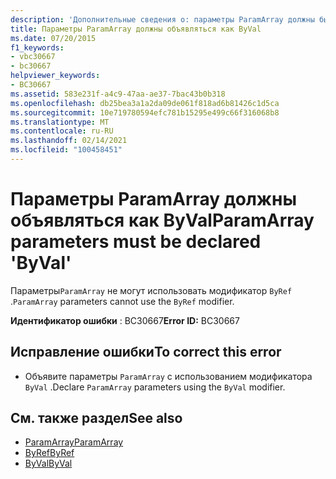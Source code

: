 ```yaml
---
description: 'Дополнительные сведения о: параметры ParamArray должны быть объявлены как "ByVal"'
title: Параметры ParamArray должны объявляться как ByVal
ms.date: 07/20/2015
f1_keywords:
- vbc30667
- bc30667
helpviewer_keywords:
- BC30667
ms.assetid: 583e231f-a4c9-47aa-ae37-7bac43b0b318
ms.openlocfilehash: db25bea3a1a2da09de061f818ad6b81426c1d5ca
ms.sourcegitcommit: 10e719780594efc781b15295e499c66f316068b8
ms.translationtype: MT
ms.contentlocale: ru-RU
ms.lasthandoff: 02/14/2021
ms.locfileid: "100458451"
---
```

# <a name="paramarray-parameters-must-be-declared-byval"></a><span data-ttu-id="0c946-103">Параметры ParamArray должны объявляться как ByVal</span><span class="sxs-lookup"><span data-stu-id="0c946-103">ParamArray parameters must be declared 'ByVal'</span></span>

<span data-ttu-id="0c946-104">Параметры`ParamArray` не могут использовать модификатор `ByRef` .</span><span class="sxs-lookup"><span data-stu-id="0c946-104">`ParamArray` parameters cannot use the `ByRef` modifier.</span></span>  
  
 <span data-ttu-id="0c946-105">**Идентификатор ошибки** : BC30667</span><span class="sxs-lookup"><span data-stu-id="0c946-105">**Error ID:** BC30667</span></span>  
  
## <a name="to-correct-this-error"></a><span data-ttu-id="0c946-106">Исправление ошибки</span><span class="sxs-lookup"><span data-stu-id="0c946-106">To correct this error</span></span>  
  
- <span data-ttu-id="0c946-107">Объявите параметры `ParamArray` с использованием модификатора `ByVal` .</span><span class="sxs-lookup"><span data-stu-id="0c946-107">Declare `ParamArray` parameters using the `ByVal` modifier.</span></span>  
  
## <a name="see-also"></a><span data-ttu-id="0c946-108">См. также раздел</span><span class="sxs-lookup"><span data-stu-id="0c946-108">See also</span></span>

- [<span data-ttu-id="0c946-109">ParamArray</span><span class="sxs-lookup"><span data-stu-id="0c946-109">ParamArray</span></span>](../language-reference/modifiers/paramarray.md)
- [<span data-ttu-id="0c946-110">ByRef</span><span class="sxs-lookup"><span data-stu-id="0c946-110">ByRef</span></span>](../language-reference/modifiers/byref.md)
- [<span data-ttu-id="0c946-111">ByVal</span><span class="sxs-lookup"><span data-stu-id="0c946-111">ByVal</span></span>](../language-reference/modifiers/byval.md)
